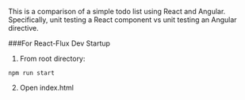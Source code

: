 This is a comparison of a simple todo list using React and Angular. Specifically, unit testing a React component vs unit testing an Angular directive.

###For React-Flux Dev Startup
1. From root directory:
  ```
  npm run start
  ```

2. Open index.html
